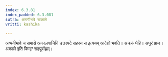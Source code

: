 ```yaml
---
index: 6.3.81
index_padded: 6.3.081
sutra: अव्ययीभावे चाकाले
vritti: kashika

---
```

अव्ययीभावे च समासे अकालवाचिनि उत्तरपदे सहस्य स इत्ययम् आदेशो भवति। सचक्रं धेहि। सधुरं प्राज। अकाले इति किम्? सहपूर्वाह्णम्।